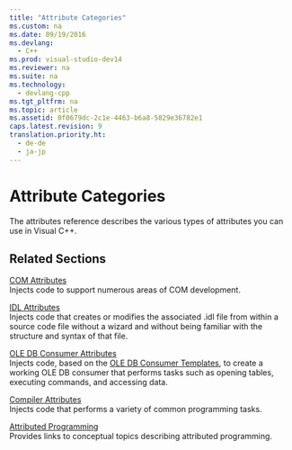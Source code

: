 ```yaml
---
title: "Attribute Categories"
ms.custom: na
ms.date: 09/19/2016
ms.devlang: 
  - C++
ms.prod: visual-studio-dev14
ms.reviewer: na
ms.suite: na
ms.technology: 
  - devlang-cpp
ms.tgt_pltfrm: na
ms.topic: article
ms.assetid: 0f0679dc-2c1e-4463-b6a8-5829e36782e1
caps.latest.revision: 9
translation.priority.ht: 
  - de-de
  - ja-jp
---
```

# Attribute Categories
The attributes reference describes the various types of attributes you can use in Visual C++.  
  
## Related Sections  
 [COM Attributes](../vs140/COM-Attributes.md)  
 Injects code to support numerous areas of COM development.  
  
 [IDL Attributes](../vs140/IDL-Attributes.md)  
 Injects code that creates or modifies the associated .idl file from within a source code file without a wizard and without being familiar with the structure and syntax of that file.  
  
 [OLE DB Consumer Attributes](../vs140/OLE-DB-Consumer-Attributes.md)  
 Injects code, based on the [OLE DB Consumer Templates](../vs140/OLE-DB-Consumer-Templates-Reference.md), to create a working OLE DB consumer that performs tasks such as opening tables, executing commands, and accessing data.  
  
 [Compiler Attributes](../vs140/Compiler-Attributes.md)  
 Injects code that performs a variety of common programming tasks.  
  
 [Attributed Programming](../vs140/Attributed-Programming-Concepts.md)  
 Provides links to conceptual topics describing attributed programming.